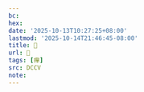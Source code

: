 ```yaml
---
bc:
hex:
date: '2025-10-13T10:27:25+08:00'
lastmod: '2025-10-14T21:46:45-08:00'
title: 􃂸
url: 􃂸
tags: [癉]
src: DCCV
note:
---
```


